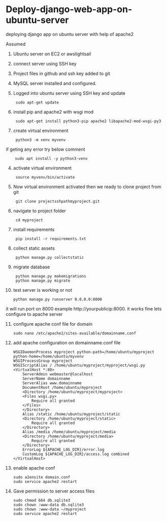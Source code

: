 # Deploy-django-web-app-on-ubuntu-server
deploying django app on ubuntu server with help of apache2

Assumed

1. Ubuntu server on EC2 or awslightsail
2. connect server using SSH key
3. Project files in github and ssh key added to git
4. MySQL server installed and configured.

1. Logged into ubuntu server using SSH key and update

		sudo apt-get update
		
2. install pip and apache2 with wsgi mod

		sudo apt-get install python3-pip apache2 libapache2-mod-wsgi-py3
		
3. create virtual environment 

		python3 -m venv myvenv
		
if geting any error try below comment

		sudo apt install -y python3-venv
		
4. activate virtual environment

		source myvenv/bin/activate

5. Now virtual environment activated then we ready to clone project from git

		git clone projectsshpathmyproject.git
		
6. navigate to project folder

		cd myproject
		
7. install requirements

		pip install -r requirements.txt
		
8. collect static assets

		python manage.py collectstatic
		
9. migrate database

		python manage.py makemigrations
		python manage.py migrate
		
10. test server is working or not

		python manage.py runserver 0.0.0.0:8000
		
it will run port on 8000 example http://yourpublicip:8000. it works fine lets configure to apache server

11. configure apache conf file for domain

		sudo nano /etc/apache2/sites-available/domainname.conf

12. add apache configuration on domainname.conf file

		WSGIDaemonProcess myproject python-path=/home/ubuntu/myproject python-home=/home/ubuntu/myvenv
		WSGIProcessGroup myproject
		WSGIScriptAlias / /home/ubuntu/myproject/myproject/wsgi.py
		<VirtualHost *:80>
			ServerAdmin webmaster@localhost
    		ServerName domainname
    		ServerAlias www.domainname
    		DocumentRoot /home/ubuntu/myproject
   			<Directory /home/ubuntu/myproject/myproject>
 			<Files wsgi.py>
 				Require all granted
 			</Files>
  			</Directory>
 			Alias /static /home/ubuntu/myproject/static
  			<Directory /home/ubuntu/myproject/static>
        		Require all granted
   			</Directory>
			Alias /media /home/ubuntu/myproject/media
  			<Directory /home/ubuntu/myproject/media>
        		Require all granted
   			</Directory>
    		ErrorLog ${APACHE_LOG_DIR}/error.log
    		CustomLog ${APACHE_LOG_DIR}/access.log combined
		</VirtualHost>

14. enable apache conf 

		sudo a2ensite domain.conf
		sudo service apache2 restart
		
13. Gave permission to server access files

		sudo chmod 664 db.sqlite3
		sudo chown :www-data db.sqlite3
		sudo chown :www-data ~/myproject
		sudo service apache2 restart
    
		
		
 
 
 


	
